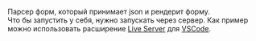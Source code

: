 Парсер форм, который принимает json и рендерит форму. <br/>
Что бы запустить у себя, нужно запускать через сервер. Как пример можно использовать расширение [Live Server](https://marketplace.visualstudio.com/items?itemName=ritwickdey.LiveServer) для [VSCode](https://code.visualstudio.com/).
